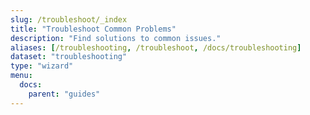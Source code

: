 ```yaml
---
slug: /troubleshoot/_index
title: "Troubleshoot Common Problems"
description: "Find solutions to common issues."
aliases: [/troubleshooting, /troubleshoot, /docs/troubleshooting]
dataset: "troubleshooting"
type: "wizard"
menu:
  docs:
    parent: "guides"
---
```

